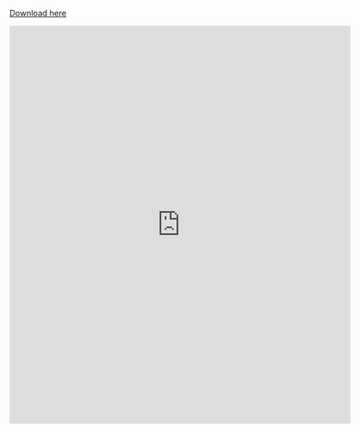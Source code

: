 [Download here](https://jnmarshan.github.io/docs/resume_web.pdf)

<embed src="https://jnmarshan.github.io/docs/resume_web.pdf" type="application/pdf" style="width: 600px; height: 700px" />
